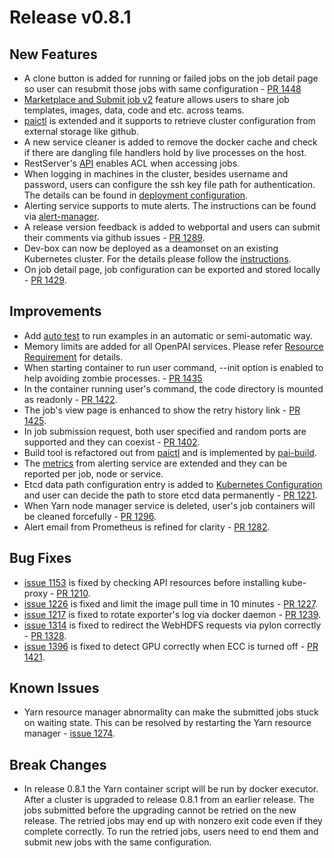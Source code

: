 # Release v0.8.1

## New Features
* A clone button is added for running or failed jobs on the job detail page so user can resubmit those jobs with same configuration - [PR 1448](https://github.com/Microsoft/pai/pull/1448)
* [Marketplace and Submit job v2](./docs/marketplace-and-submit-job-v2/marketplace-and-submit-job-v2.md) feature allows users to share job templates, images, data, code and etc. across teams.
* [paictl](./docs/paictl/paictl-manual.md) is extended and it supports to retrieve cluster configuration from external storage like github.
* A new service cleaner is added to remove the docker cache and check if there are dangling file handlers hold by live processes on the host.
* RestServer's [API](./docs/rest-server/API.md) enables ACL when accessing jobs.
* When logging in machines in the cluster, besides username and password, users can configure the ssh key file path for authentication. The details can be found in [deployment configuration](./docs/pai-management/doc/cluster-bootup.md).
* Alerting service supports to mute alerts. The instructions can be found via [alert-manager](./docs/alerting/alert-manager.md#muting-firing-alert).
* A release version feedback is added to webportal and users can submit their comments via github issues - [PR 1289](https://github.com/Microsoft/pai/pull/1289).
* Dev-box can now be deployed as a deamonset on an existing Kubernetes cluster. For the details please follow the [instructions](./docs/pai-management/doc/how-to-setup-dev-box.md#deploy-dev-box-over-existing-k8s-<a-name="c-step-2"></a>).
* On job detail page, job configuration can be exported and stored locally - [PR 1429](https://github.com/Microsoft/pai/pull/1429).

## Improvements
* Add [auto test](./examples/auto-test/readme.md) to run examples in an automatic or semi-automatic way.
* Memory limits are added for all OpenPAI services. Please refer [Resource Requirement](https://github.com/Microsoft/pai/wiki/Resource-Requirement) for details.
* When starting container to run user command, --init option is enabled to help avoiding zombie processes. - [PR 1435](https://github.com/Microsoft/pai/pull/1435)
* In the container running user's command, the code directory is mounted as readonly - [PR 1422](https://github.com/Microsoft/pai/pull/1422).
* The job's view page is enhanced to show the retry history link - [PR 1425](https://github.com/Microsoft/pai/pull/1425).
* In job submission request, both user specified and random ports are supported and they can coexist - [PR 1402](https://github.com/Microsoft/pai/pull/1402).
* Build tool is refactored out from [paictl](./docs/pai-management/README.md) and is implemented by [pai-build](./docs/pai-build/pai-build.md).
* The [metrics](./docs/alerting/exporter-metrics.md) from alerting service are extended and they can be reported per job, node or service.
* Etcd data path configuration entry is added to [Kubernetes Configuration](./deployment/quick-start/kubernetes-configuration.yaml.template) and user can decide the path to store etcd data permanently - [PR 1221](https://github.com/Microsoft/pai/pull/1221).
* When Yarn node manager service is deleted, user's job containers will be cleaned forcefully - [PR 1296](https://github.com/Microsoft/pai/pull/1296).
* Alert email from Prometheus is refined for clarity - [PR 1282](https://github.com/Microsoft/pai/pull/1282).

## Bug Fixes
* [issue 1153](https://github.com/Microsoft/pai/issues/1153) is fixed by checking API resources before installing kube-proxy - [PR 1210](https://github.com/Microsoft/pai/pull/1210).
* [issue 1226](https://github.com/Microsoft/pai/issues/1226) is fixed and limit the image pull time in 10 minutes - [PR 1227](https://github.com/Microsoft/pai/pull/1227).
* [issue 1217](https://github.com/Microsoft/pai/issues/1217) is fixed to rotate exporter's log via docker daemon - [PR 1239](https://github.com/Microsoft/pai/pull/1239).
* [issue 1314](https://github.com/Microsoft/pai/issues/1314) is fixed to redirect the WebHDFS requests via pylon correctly - [PR 1328](https://github.com/Microsoft/pai/pull/1328).
* [issue 1396](https://github.com/Microsoft/pai/issues/1396) is fixed to detect GPU correctly when ECC is turned off - [PR 1421](https://github.com/Microsoft/pai/pull/1421).

## Known Issues
* Yarn resource manager abnormality can make the submitted jobs stuck on waiting state. This can be resolved by restarting the Yarn resource manager - [issue 1274](https://github.com/Microsoft/pai/issues/1274).

## Break Changes
* In release 0.8.1 the Yarn container script will be run by docker executor. After a cluster is upgraded to release 0.8.1 from an earlier release.
The jobs submitted before the upgrading cannot be retried on the new release. The retried jobs may end up with nonzero exit code even if they complete correctly.
To run the retried jobs, users need to end them and submit new jobs with the same configuration.
